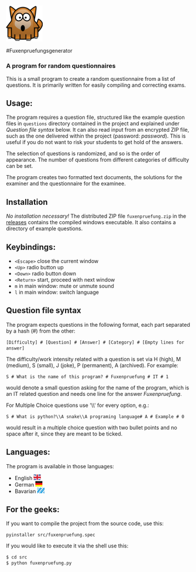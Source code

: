 <img src="src/images/fox.png" width="100">

#Fuxenpruefungsgenerator

### A program for random questionnaires

This is a small program to create a random questionnaire from a list of questions. It is primarily written for easily compiling and correcting exams.




## Usage:
The program requires a question file, structured like the example question files in `questions` directory contained in the project and explained under *Question file syntax* below. It can also read input from an encrypted ZIP file, such as the one delivered within the project (password: *password*). This is useful if you do not want to risk your students to get hold of the answers.

The selection of questions is randomized, and so is the order of appearance. The number of questions from different categories of difficulty can be set.

The program creates two formatted text documents, the solutions for the examiner and the questionnaire for the examinee.




## Installation
*No installation necessary!* The distributed ZIP file `fuxenpruefung.zip` in the [releases](https://github.com/andb0t/Fuxenpruefung/releases) contains the compiled windows executable. It also contains a directory of example questions.




## Keybindings:
* `<Escape>`    close the current window
* `<Up>`        radio button up
* `<Down>`      radio button down
* `<Return>`    start, proceed with next window
* `m`           in main window: mute or unmute sound
* `l`           in main window: switch language



## Question file syntax
The program expects questions in the following format, each part separated by a hash (#) from the other:
```
[Difficulty] # [Question] # [Answer] # [Category] # [Empty lines for answer]
```
The difficulty/work intensity related with a question is set via H (high), M (medium), S (small), J (joke), P (permanent), A (archived). For example:
```
S # What is the name of this program? # Fuxenpruefung # IT # 1
```
would denote a small question asking for the name of the program, which is an IT related question and needs one line for the answer *Fuxenpruefung*.

For Multiple Choice questions use '\\\\' for every option, e.g.:
```
S # What is python?\\A snake\\A programing language# A # Example # 0
```
would result in a multiple choice question with two bullet points and no space after it, since they are meant to be ticked.



## Languages:
The program is available in those languages:
* English <img src="src/images/eng.png" height="15">
* German <img src="src/images/ger.png" height="15">
* Bavarian <img src="src/images/bay.png" height="15">




## For the geeks:
If you want to compile the project from the source code, use this:
```shell
pyinstaller src/fuxenpruefung.spec
```
If you would like to execute it via the shell use this:
```shell
$ cd src
$ python fuxenpruefung.py
```
